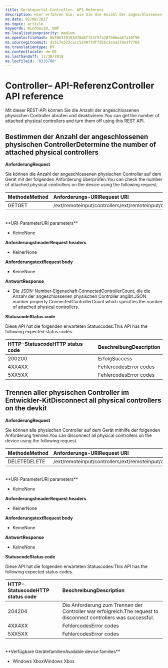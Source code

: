 ```yaml
---
title: Geräteportal-Controller– API-Referenz
description: Hier erfahren Sie, wie Sie die Anzahl der angeschlossenen physischen Controller abrufen und sie programmgesteuert deaktivieren.
ms.date: 02/08/2017
ms.topic: article
keywords: Windows10, UWP
ms.localizationpriority: medium
ms.openlocfilehash: 8b5061f9193d78d4ff23f5fa707b0bea67a10f98
ms.sourcegitcommit: d2517e522cacc5240f7dffd5bc1eaa278e3f7768
ms.translationtype: MT
ms.contentlocale: de-DE
ms.lasthandoff: 11/30/2018
ms.locfileid: "8335700"
---
```

# <a name="controller-api-reference"></a><span data-ttu-id="c68ab-104">Controller– API-Referenz</span><span class="sxs-lookup"><span data-stu-id="c68ab-104">Controller API reference</span></span>   
<span data-ttu-id="c68ab-105">Mit dieser REST-API können Sie die Anzahl der angeschlossenen physischen Controller abrufen und deaktivieren.</span><span class="sxs-lookup"><span data-stu-id="c68ab-105">You can get the number of attached physical controllers and turn them off using this REST API.</span></span>

## <a name="determine-the-number-of-attached-physical-controllers"></a><span data-ttu-id="c68ab-106">Bestimmen der Anzahl der angeschlossenen physischen Controller</span><span class="sxs-lookup"><span data-stu-id="c68ab-106">Determine the number of attached physical controllers</span></span>

**<span data-ttu-id="c68ab-107">Anforderung</span><span class="sxs-lookup"><span data-stu-id="c68ab-107">Request</span></span>**

<span data-ttu-id="c68ab-108">Sie können die Anzahl der angeschlossenen physischen Controller auf dem Gerät mit der folgenden Anforderung überprüfen.</span><span class="sxs-lookup"><span data-stu-id="c68ab-108">You can check the number of attached physical controllers on the device using the following request.</span></span>

<span data-ttu-id="c68ab-109">Methode</span><span class="sxs-lookup"><span data-stu-id="c68ab-109">Method</span></span>      | <span data-ttu-id="c68ab-110">Anforderungs-URI</span><span class="sxs-lookup"><span data-stu-id="c68ab-110">Request URI</span></span>
:------     | :-----
<span data-ttu-id="c68ab-111">GET</span><span class="sxs-lookup"><span data-stu-id="c68ab-111">GET</span></span> | <span data-ttu-id="c68ab-112">/ext/remoteinput/controllers</span><span class="sxs-lookup"><span data-stu-id="c68ab-112">/ext/remoteinput/controllers</span></span>
<br />
**<span data-ttu-id="c68ab-113">URI-Parameter</span><span class="sxs-lookup"><span data-stu-id="c68ab-113">URI parameters</span></span>**

- <span data-ttu-id="c68ab-114">Keine</span><span class="sxs-lookup"><span data-stu-id="c68ab-114">None</span></span>

**<span data-ttu-id="c68ab-115">Anforderungsheader</span><span class="sxs-lookup"><span data-stu-id="c68ab-115">Request headers</span></span>**

- <span data-ttu-id="c68ab-116">Keiner</span><span class="sxs-lookup"><span data-stu-id="c68ab-116">None</span></span>

**<span data-ttu-id="c68ab-117">Anforderungstext</span><span class="sxs-lookup"><span data-stu-id="c68ab-117">Request body</span></span>**   

- <span data-ttu-id="c68ab-118">Keine</span><span class="sxs-lookup"><span data-stu-id="c68ab-118">None</span></span>

**<span data-ttu-id="c68ab-119">Antwort</span><span class="sxs-lookup"><span data-stu-id="c68ab-119">Response</span></span>**   

- <span data-ttu-id="c68ab-120">Die JSON-Number-Eigenschaft ConnectedControllerCount, die die Anzahl der angeschlossenen physischen Controller angibt.</span><span class="sxs-lookup"><span data-stu-id="c68ab-120">JSON number property ConnectedControllerCount which specifies the number of attached physical controllers.</span></span>

**<span data-ttu-id="c68ab-121">Statuscode</span><span class="sxs-lookup"><span data-stu-id="c68ab-121">Status code</span></span>**

<span data-ttu-id="c68ab-122">Diese API hat die folgenden erwarteten Statuscodes:</span><span class="sxs-lookup"><span data-stu-id="c68ab-122">This API has the following expected status codes.</span></span>

<span data-ttu-id="c68ab-123">HTTP-Statuscode</span><span class="sxs-lookup"><span data-stu-id="c68ab-123">HTTP status code</span></span>      | <span data-ttu-id="c68ab-124">Beschreibung</span><span class="sxs-lookup"><span data-stu-id="c68ab-124">Description</span></span>
:------     | :-----
<span data-ttu-id="c68ab-125">200</span><span class="sxs-lookup"><span data-stu-id="c68ab-125">200</span></span> | <span data-ttu-id="c68ab-126">Erfolg</span><span class="sxs-lookup"><span data-stu-id="c68ab-126">Success</span></span>
<span data-ttu-id="c68ab-127">4XX</span><span class="sxs-lookup"><span data-stu-id="c68ab-127">4XX</span></span> | <span data-ttu-id="c68ab-128">Fehlercodes</span><span class="sxs-lookup"><span data-stu-id="c68ab-128">Error codes</span></span>
<span data-ttu-id="c68ab-129">5XX</span><span class="sxs-lookup"><span data-stu-id="c68ab-129">5XX</span></span> | <span data-ttu-id="c68ab-130">Fehlercodes</span><span class="sxs-lookup"><span data-stu-id="c68ab-130">Error codes</span></span>

## <a name="disconnect-all-physical-controllers-on-the-devkit"></a><span data-ttu-id="c68ab-131">Trennen aller physischen Controller im Entwickler-Kit</span><span class="sxs-lookup"><span data-stu-id="c68ab-131">Disconnect all physical controllers on the devkit</span></span>

**<span data-ttu-id="c68ab-132">Anforderung</span><span class="sxs-lookup"><span data-stu-id="c68ab-132">Request</span></span>**

<span data-ttu-id="c68ab-133">Sie können alle physischen Controller auf dem Gerät mithilfe der folgenden Anforderung trennen.</span><span class="sxs-lookup"><span data-stu-id="c68ab-133">You can disconnect all physical controllers on the device using the following request.</span></span>

<span data-ttu-id="c68ab-134">Methode</span><span class="sxs-lookup"><span data-stu-id="c68ab-134">Method</span></span>      | <span data-ttu-id="c68ab-135">Anforderungs-URI</span><span class="sxs-lookup"><span data-stu-id="c68ab-135">Request URI</span></span>
:------     | :-----
<span data-ttu-id="c68ab-136">DELETE</span><span class="sxs-lookup"><span data-stu-id="c68ab-136">DELETE</span></span> | <span data-ttu-id="c68ab-137">/ext/remoteinput/controllers</span><span class="sxs-lookup"><span data-stu-id="c68ab-137">/ext/remoteinput/controllers</span></span>
<br />
**<span data-ttu-id="c68ab-138">URI-Parameter</span><span class="sxs-lookup"><span data-stu-id="c68ab-138">URI parameters</span></span>**

- <span data-ttu-id="c68ab-139">Keine</span><span class="sxs-lookup"><span data-stu-id="c68ab-139">None</span></span>

**<span data-ttu-id="c68ab-140">Anforderungsheader</span><span class="sxs-lookup"><span data-stu-id="c68ab-140">Request headers</span></span>**

- <span data-ttu-id="c68ab-141">Keiner</span><span class="sxs-lookup"><span data-stu-id="c68ab-141">None</span></span>

**<span data-ttu-id="c68ab-142">Anforderungstext</span><span class="sxs-lookup"><span data-stu-id="c68ab-142">Request body</span></span>**   

- <span data-ttu-id="c68ab-143">Keine</span><span class="sxs-lookup"><span data-stu-id="c68ab-143">None</span></span>

**<span data-ttu-id="c68ab-144">Antwort</span><span class="sxs-lookup"><span data-stu-id="c68ab-144">Response</span></span>**   

- <span data-ttu-id="c68ab-145">Keine</span><span class="sxs-lookup"><span data-stu-id="c68ab-145">None</span></span> 

**<span data-ttu-id="c68ab-146">Statuscode</span><span class="sxs-lookup"><span data-stu-id="c68ab-146">Status code</span></span>**

<span data-ttu-id="c68ab-147">Diese API hat die folgenden erwarteten Statuscodes:</span><span class="sxs-lookup"><span data-stu-id="c68ab-147">This API has the following expected status codes.</span></span>

<span data-ttu-id="c68ab-148">HTTP-Statuscode</span><span class="sxs-lookup"><span data-stu-id="c68ab-148">HTTP status code</span></span>      | <span data-ttu-id="c68ab-149">Beschreibung</span><span class="sxs-lookup"><span data-stu-id="c68ab-149">Description</span></span>
:------     | :-----
<span data-ttu-id="c68ab-150">204</span><span class="sxs-lookup"><span data-stu-id="c68ab-150">204</span></span> | <span data-ttu-id="c68ab-151">Die Anforderung zum Trennen der Controller war erfolgreich.</span><span class="sxs-lookup"><span data-stu-id="c68ab-151">The request to disconnect controllers was successful.</span></span>
<span data-ttu-id="c68ab-152">4XX</span><span class="sxs-lookup"><span data-stu-id="c68ab-152">4XX</span></span> | <span data-ttu-id="c68ab-153">Fehlercodes</span><span class="sxs-lookup"><span data-stu-id="c68ab-153">Error codes</span></span>
<span data-ttu-id="c68ab-154">5XX</span><span class="sxs-lookup"><span data-stu-id="c68ab-154">5XX</span></span> | <span data-ttu-id="c68ab-155">Fehlercodes</span><span class="sxs-lookup"><span data-stu-id="c68ab-155">Error codes</span></span>

<br />
**<span data-ttu-id="c68ab-156">Verfügbare Gerätefamilien</span><span class="sxs-lookup"><span data-stu-id="c68ab-156">Available device families</span></span>**

* <span data-ttu-id="c68ab-157">Windows Xbox</span><span class="sxs-lookup"><span data-stu-id="c68ab-157">Windows Xbox</span></span>
